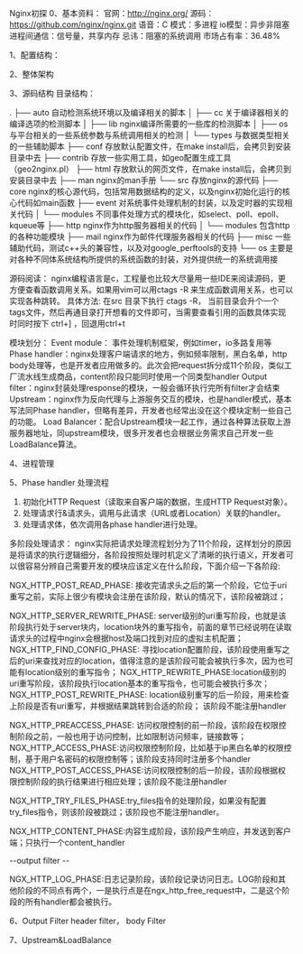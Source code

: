 Nginx初探
0、基本资料：
官网：http://nginx.org/
源码：https://github.com/nginx/nginx.git
语音：C
模式：多进程
io模型：异步非阻塞
进程间通信：信号量，共享内存
忌讳：阻塞的系统调用
市场占有率：36.48%


1、配置结构：


2、整体架构


3、源码结构
目录结构：

.
├── auto            自动检测系统环境以及编译相关的脚本
│   ├── cc          关于编译器相关的编译选项的检测脚本
│   ├── lib         nginx编译所需要的一些库的检测脚本
│   ├── os          与平台相关的一些系统参数与系统调用相关的检测
│   └── types       与数据类型相关的一些辅助脚本
├── conf            存放默认配置文件，在make install后，会拷贝到安装目录中去
├── contrib         存放一些实用工具，如geo配置生成工具（geo2nginx.pl）
├── html            存放默认的网页文件，在make install后，会拷贝到安装目录中去
├── man             nginx的man手册
└── src             存放nginx的源代码
    ├── core        nginx的核心源代码，包括常用数据结构的定义，以及nginx初始化运行的核心代码如main函数
    ├── event       对系统事件处理机制的封装，以及定时器的实现相关代码
    │   └── modules 不同事件处理方式的模块化，如select、poll、epoll、kqueue等
    ├── http        nginx作为http服务器相关的代码
    │   └── modules 包含http的各种功能模块
    ├── mail        nginx作为邮件代理服务器相关的代码
    ├── misc        一些辅助代码，测试c++头的兼容性，以及对google_perftools的支持
    └── os          主要是对各种不同体系统结构所提供的系统函数的封装，对外提供统一的系统调用接

源码阅读：
nginx编程语言是c，工程量也比较大尽量用一些IDE来阅读源码，更方便查看函数调用关系。如果用vim可以用ctags -R 来生成函数调用关系，也可以实现各种跳转。
具体方法: 在src 目录下执行 ctags -R， 当前目录会升个一个tags文件，然后再通目录打开想看的文件即可，当需要查看引用的函数具体实现时同时按下 ctrl+] ，回退用ctrl+t

模块划分：
Event module： 事件处理机制框架，例如timer，io多路复用等
Phase handler：nginx处理客户端请求的地方，例如频率限制，黑白名单，http body处理等，也是开发者应用做多的。此次会把request拆分成11个阶段，类似工厂流水线生成商品，content阶段只能同时使用一个同类型handler
Output filter：nginx封装处理response的模块，一般会循环执行完所有filter才会结束
Upstream：nginx作为反向代理与上游服务交互的模块，也是handler模式，基本写法同Phase handler，但略有差异，开发者也经常出没在这个模块定制一些自己的功能。
Load Balancer：配合Upstream模块一起工作，通过各种算法获取上游服务器地址，同upstream模块，很多开发者也会根据业务需求自己开发一些LoadBalance算法。

4、进程管理



5、Phase handler
处理流程
1. 初始化HTTP Request（读取来自客户端的数据，生成HTTP Request对象）。
2. 处理请求行&请求头，调用与此请求（URL或者Location）关联的handler。
3. 处理请求体，依次调用各phase handler进行处理。


多阶段处理请求：
nginx实际把请求处理流程划分为了11个阶段，这样划分的原因是将请求的执行逻辑细分，各阶段按照处理时机定义了清晰的执行语义，开发者可以很容易分辨自己需要开发的模块应该定义在什么阶段，下面介绍一下各阶段:



NGX_HTTP_POST_READ_PHASE:  接收完请求头之后的第一个阶段，它位于uri重写之前，实际上很少有模块会注册在该阶段，默认的情况下，该阶段被跳过；

NGX_HTTP_SERVER_REWRITE_PHASE: server级别的uri重写阶段，也就是该阶段执行处于server块内，location块外的重写指令，前面的章节已经说明在读取请求头的过程中nginx会根据host及端口找到对应的虚拟主机配置；
NGX_HTTP_FIND_CONFIG_PHASE:  寻找location配置阶段，该阶段使用重写之后的uri来查找对应的location，值得注意的是该阶段可能会被执行多次，因为也可能有location级别的重写指令；
NGX_HTTP_REWRITE_PHASE:location级别的uri重写阶段，该阶段执行location基本的重写指令，也可能会被执行多次；
NGX_HTTP_POST_REWRITE_PHASE:    location级别重写的后一阶段，用来检查上阶段是否有uri重写，并根据结果跳转到合适的阶段； 该阶段不能注册handler

NGX_HTTP_PREACCESS_PHASE: 访问权限控制的前一阶段，该阶段在权限控制阶段之前，一般也用于访问控制，比如限制访问频率，链接数等；
NGX_HTTP_ACCESS_PHASE:访问权限控制阶段，比如基于ip黑白名单的权限控制，基于用户名密码的权限控制等；该阶段支持同时注册多个handler
NGX_HTTP_POST_ACCESS_PHASE:访问权限控制的后一阶段，该阶段根据权限控制阶段的执行结果进行相应处理；该阶段不能注册handler

NGX_HTTP_TRY_FILES_PHASE:try_files指令的处理阶段，如果没有配置try_files指令，则该阶段被跳过；该阶段也不能注册handler。

NGX_HTTP_CONTENT_PHASE:内容生成阶段，该阶段产生响应，并发送到客户端；只执行一个content_handler

--output filter --

NGX_HTTP_LOG_PHASE:日志记录阶段，该阶段记录访问日志。LOG阶段和其他阶段的不同点有两个，一是执行点是在ngx_http_free_request中，二是这个阶段的所有handler都会被执行。

6、Output Filter
header filter， body Filter

7、Upstream&LoadBalance
